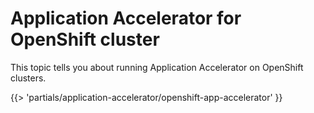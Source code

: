 # Application Accelerator for OpenShift cluster

This topic tells you about running  Application Accelerator on OpenShift clusters.

<!-- The below partial is in the docs-tap/partials directory -->

{{> 'partials/application-accelerator/openshift-app-accelerator' }}
